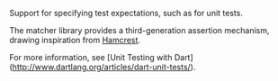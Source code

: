 Support for specifying test expectations, such as for unit tests.

The matcher library provides a third-generation assertion mechanism, drawing
inspiration from [Hamcrest](http://code.google.com/p/hamcrest/).

For more information, see
[Unit Testing with Dart]
(http://www.dartlang.org/articles/dart-unit-tests/).

